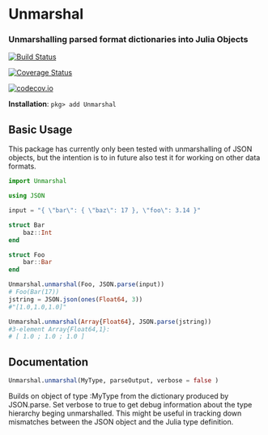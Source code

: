 # Unmarshal
### Unmarshalling parsed format dictionaries into Julia Objects

[![Build Status](https://travis-ci.org/lwabeke/Unmarshal.jl.svg?branch=master)](https://travis-ci.org/lwabeke/Unmarshal.jl)

[![Coverage Status](https://coveralls.io/repos/github/lwabeke/Unmarshal.jl/badge.svg)](https://coveralls.io/github/lwabeke/Unmarshal.jl)

[![codecov.io](http://codecov.io/github/lwabeke/Unmarshal.jl/coverage.svg?branch=master)](http://codecov.io/github/lwabeke/Unmarshal.jl?branch=master)


**Installation**: `pkg> add Unmarshal`


## Basic Usage

This package has currently only been tested with unmarshalling of JSON objects, but the intention is to in future also test it for working on other data formats.

```julia
import Unmarshal

using JSON

input = "{ \"bar\": { \"baz\": 17 }, \"foo\": 3.14 }"

struct Bar
    baz::Int
end

struct Foo
    bar::Bar
end

Unmarshal.unmarshal(Foo, JSON.parse(input))
# Foo(Bar(17))
jstring = JSON.json(ones(Float64, 3))
#"[1.0,1.0,1.0]"

Unmarshal.unmarshal(Array{Float64}, JSON.parse(jstring))
#3-element Array{Float64,1}:
# [ 1.0 ; 1.0 ; 1.0 ]
```

## Documentation

```julia
Unmarshal.unmarshal(MyType, parseOutput, verbose = false )
```
Builds on object of type :MyType from the dictionary produced by JSON.parse. Set verbose to true to get debug information about the type hierarchy beging unmarshalled. This might be useful in tracking down mismatches between the JSON object and the Julia type definition.


